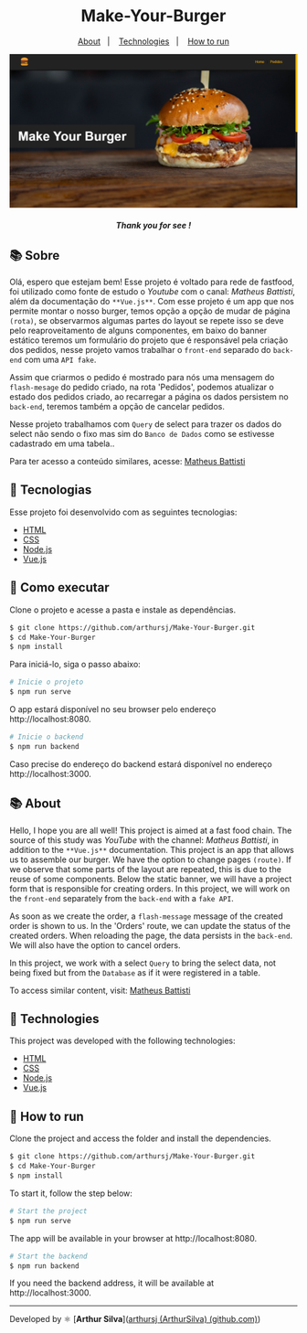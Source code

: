 <h1 align="center"> 
    Make-Your-Burger
</h1>
<p align="center">
  <a href="#-About">About</a>&nbsp;&nbsp;&nbsp;|&nbsp;&nbsp;&nbsp;
  <a href="#-Technologies">Technologies</a>&nbsp;&nbsp;&nbsp;|&nbsp;&nbsp;&nbsp;
  <a href="#-How to run">How to run</a>
</p>
<p align="center">
    <img src="./public/img/burger.png">
</p>

<h5 style="text-align: center"> Thank you for see !</h5>


## 📚 Sobre

Olá, espero que estejam bem! Esse projeto é voltado para rede de fastfood, foi utilizado como fonte de estudo o _Youtube_  com o canal: _Matheus Battisti_, além da documentação do `**Vue.js**`. Com esse projeto é um app que nos permite montar o nosso burger, temos opção a opção de mudar de página `(rota)`, se observarmos algumas partes do layout se repete isso se deve pelo reaproveitamento de alguns componentes, em baixo do banner estático teremos um formulário do projeto que é responsável pela criação dos pedidos, nesse projeto vamos trabalhar o `front-end` separado do `back-end` com uma `API fake`.

Assim que criarmos o pedido é mostrado para nós uma mensagem do `flash-mesage` do pedido criado, na rota 'Pedidos', podemos atualizar o estado dos pedidos criado, ao recarregar a página os dados persistem no `back-end`, teremos também a opção de cancelar pedidos.

Nesse projeto trabalhamos com `Query` de select para trazer os dados do select não sendo o fixo mas sim do `Banco de Dados` como se estivesse cadastrado em uma tabela..

Para ter acesso a conteúdo similares, acesse: [Matheus Battisti](https://www.youtube.com/@MatheusBattisti)

## 🧪 Tecnologias

Esse projeto foi desenvolvido com as seguintes tecnologias:

- [HTML](https://developer.mozilla.org/en-US/docs/Web/HTML)
- [CSS](https://developer.mozilla.org/en-US/docs/Web/CSS)
- [Node.js](https://nodejs.org/en)
- [Vue.js](https://vuejs.org/)

## 🚀 Como executar

Clone o projeto e acesse a pasta e instale as dependências.

```bash
$ git clone https://github.com/arthursj/Make-Your-Burger.git
$ cd Make-Your-Burger
$ npm install
```

Para iniciá-lo, siga o passo abaixo:
```bash
# Inicie o projeto
$ npm run serve
```
O app estará disponível no seu browser pelo endereço http://localhost:8080.

```bash
# Inicie o backend
$ npm run backend
```

Caso precise do endereço do backend estará disponível no endereço http://localhost:3000.

## 📚 About

Hello, I hope you are all well! This project is aimed at a fast food chain. The source of this study was _YouTube_ with the channel: _Matheus Battisti_, in addition to the `**Vue.js**` documentation. This project is an app that allows us to assemble our burger. We have the option to change pages `(route)`. If we observe that some parts of the layout are repeated, this is due to the reuse of some components. Below the static banner, we will have a project form that is responsible for creating orders. In this project, we will work on the `front-end` separately from the `back-end` with a `fake API`.

As soon as we create the order, a `flash-message` message of the created order is shown to us. In the 'Orders' route, we can update the status of the created orders. When reloading the page, the data persists in the `back-end`. We will also have the option to cancel orders.

In this project, we work with a select `Query` to bring the select data, not being fixed but from the `Database` as if it were registered in a table.

To access similar content, visit: [Matheus Battisti](https://www.youtube.com/@MatheusBattisti)

## 🧪 Technologies

This project was developed with the following technologies:

- [HTML](https://developer.mozilla.org/en-US/docs/Web/HTML)
- [CSS](https://developer.mozilla.org/en-US/docs/Web/CSS)
- [Node.js](https://nodejs.org/en)
- [Vue.js](https://vuejs.org/)

## 🚀 How to run

Clone the project and access the folder and install the dependencies.

```bash
$ git clone https://github.com/arthursj/Make-Your-Burger.git
$ cd Make-Your-Burger
$ npm install
```

To start it, follow the step below:
```bash
# Start the project
$ npm run serve
```
The app will be available in your browser at http://localhost:8080.

```bash
# Start the backend
$ npm run backend
```

If you need the backend address, it will be available at http://localhost:3000.


--------------

Developed by :atom_symbol: [**Arthur Silva**]([arthursj (ArthurSilva) (github.com)](https://github.com/arthursj))
